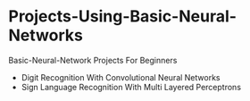 # Projects-Using-Basic-Neural-Networks

Basic-Neural-Network Projects For Beginners

* Digit Recognition With Convolutional Neural Networks
* Sign Language Recognition With Multi Layered Perceptrons
